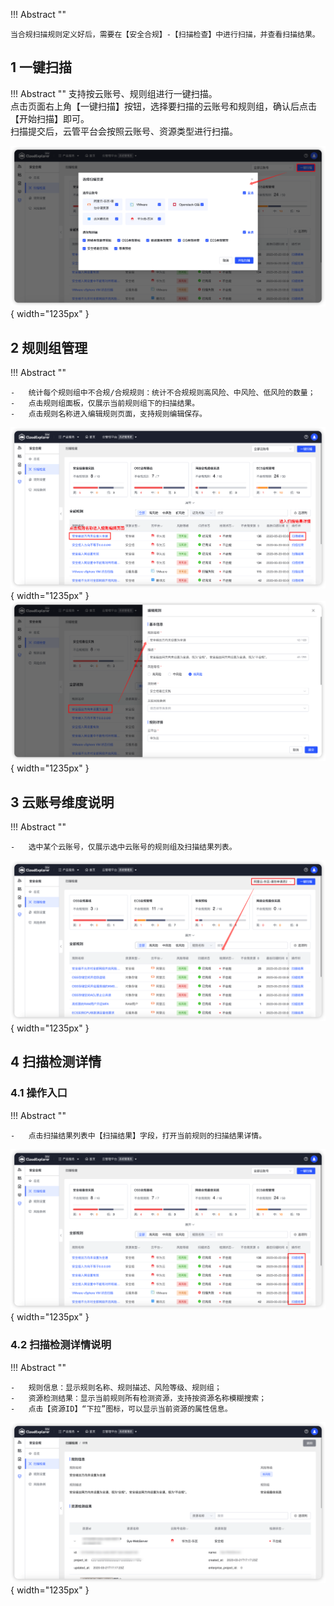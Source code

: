 !!! Abstract ""

    当合规扫描规则定义好后，需要在【安全合规】-【扫描检查】中进行扫描，并查看扫描结果。

## 1 一键扫描

!!! Abstract ""
    支持按云账号、规则组进行一键扫描。<br />
    点击页面右上角【一键扫描】按钮，选择要扫描的云账号和规则组，确认后点击【开始扫描】即可。<br />
    扫描提交后，云管平台会按照云账号、资源类型进行扫描。

![一键扫描创建页面](../../img/security-compliance/compliance_scan/一键扫描创建页面.png){ width="1235px" }

## 2 规则组管理

!!! Abstract ""

    -   统计每个规则组中不合规/合规规则：统计不合规规则高风险、中风险、低风险的数量；
    -   点击规则组面板，仅展示当前规则组下的扫描结果。
    -   点击规则名称进入编辑规则页面，支持规则编辑保存。

![规则组维度合规扫描结果展示](../../img/security-compliance/compliance_scan/规则组维度合规扫描结果展示.png){ width="1235px" }
![规则编辑页面](../../img/security-compliance/compliance_scan/规则编辑页面.png){ width="1235px" }


## 3 云账号维度说明

!!! Abstract ""

    -   选中某个云账号，仅展示选中云账号的规则组及扫描结果列表。

![云账号维度合规扫描结果展示](../../img/security-compliance/compliance_scan/云账号维度合规扫描结果展示.png){ width="1235px" }

## 4 扫描检测详情

### 4.1 操作入口

!!! Abstract ""

    -   点击扫描结果列表中【扫描结果】字段，打开当前规则的扫描结果详情。

![扫描结果详情入口](../../img/security-compliance/compliance_scan/扫描结果详情入口.png){ width="1235px" }

### 4.2 扫描检测详情说明

!!! Abstract ""

    -   规则信息：显示规则名称、规则描述、风险等级、规则组；
    -   资源检测结果：显示当前规则所有检测资源，支持按资源名称模糊搜索；
    -   点击【资源ID】“下拉”图标，可以显示当前资源的属性信息。

![扫描结果详情](../../img/security-compliance/compliance_scan/扫描结果详情.png){ width="1235px" }